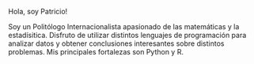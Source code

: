 Hola, soy Patricio!

Soy un Politólogo Internacionalista apasionado de las matemáticas y la estadísitica. Disfruto de utilizar distintos lenguajes de programación para analizar datos y obtener conclusiones interesantes sobre distintos problemas. Mis principales fortalezas son Python y R. 

<!---
pato-gg/pato-gg is a ✨ special ✨ repository because its `README.md` (this file) appears on your GitHub profile.
You can click the Preview link to take a look at your changes.
--->
